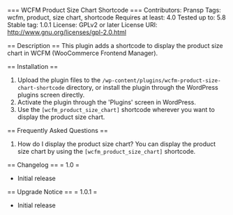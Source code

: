 === WCFM Product Size Chart Shortcode ===
Contributors: Pransp
Tags: wcfm, product, size chart, shortcode
Requires at least: 4.0
Tested up to: 5.8
Stable tag: 1.0.1
License: GPLv2 or later
License URI: http://www.gnu.org/licenses/gpl-2.0.html

== Description ==
This plugin adds a shortcode to display the product size chart in WCFM (WooCommerce Frontend Manager).

== Installation ==
1. Upload the plugin files to the `/wp-content/plugins/wcfm-product-size-chart-shortcode` directory, or install the plugin through the WordPress plugins screen directly.
2. Activate the plugin through the 'Plugins' screen in WordPress.
3. Use the `[wcfm_product_size_chart]` shortcode wherever you want to display the product size chart.

== Frequently Asked Questions ==
1. How do I display the product size chart?
   You can display the product size chart by using the `[wcfm_product_size_chart]` shortcode.

== Changelog ==
= 1.0 =
* Initial release

== Upgrade Notice ==
= 1.0.1 =
* Initial release
